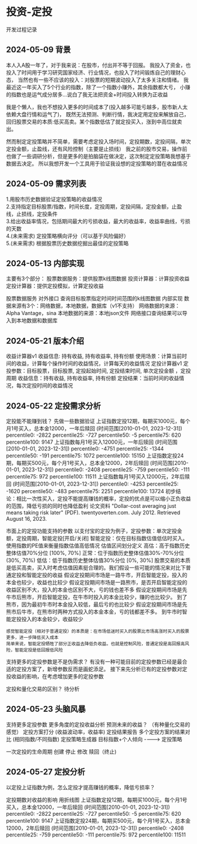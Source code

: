 # 投资-定投
开发过程记录

## 2024-05-09 背景
本人入A股一年了，对于我来说：在股市，付出并不等于回报。
我投入了资金，也投入了时间用于学习研究国家经济、行业情况，也投入了时间锻炼自己的理财心态，
当然也有一些不应该的投入：对股票的短期波动投入了太多关注和情绪。
我最近这一年买入了5个行业的指数，除了一个指数小赚外，其余指数都大亏，
小赚的指数也是运气成分居多...说白了我无法把资金+时间投入转换为正收益

我是个懒人，我也不想投入更多的时间成本了(投入越多可能亏越多，股市新人太依赖大盘行情和运气了)，
既然无法预测、判断行情，我决定用定投来解放自己，回归股票交易的本质:低买高卖。某个指数低估了就定投买入，涨到中高位就卖出。

然而制定定投策略并不简单，需要考虑定投入场时间，定投期数，定投间隔，单次定投金额，止盈线，还有风险控制（主要是止损线）
我之前的股市交易，操作前也做了一些调研分析，但是更多的是拍脑袋在做决定，这次制定定投策略我想基于数据去决定。
所以我想开发一个工具用于验证我设想的定投策略的潜在收益情况

## 2024-05-09 需求列表
1.用股市历史数据验证定投策略的收益情况     
2.支持指定目标股票/指数，时间长度，定投周期，定投间隔，定投金额，止盈线，止损线，定投条件   
3.给出收益率情况，包括期间最大的亏损收益，最大的收益率，收益率曲线，亏损的天数     
4.(未来需求) 定投策略横向评分（可以基于风险偏好）      
5.(未来需求) 根据股票历史数据挖掘出最佳的定投策略    

## 2024-05-13 内部实现
主要有3个部分：
    股票数据服务：提供股票k线图数据
    投资计算器：计算投资收益
    定投计算器：提供定投模拟，计算定投收益

股票数据服务
    对外接口
        查询目标股票指定时间时间范围的k线图数据
    内部实现
        数据来源有3个：网络数据，本地数据，数据库（v1不支持）
        网络数据的来源：Alpha Vantage，sina
        本地数据的来源：本地json文件
        网络接口查询结果可以导入到本地数据和数据库

## 2024-05-21 版本介绍
收益计算器v1
    收益信息: 持有收益, 持有收益率, 持有份额
    使用场景：计算当前时间的收益，计算每个操作时间的收益情况，计算每天的收益情况
定投计算器v1
    定投参数：目标股票，目标股票, 定投起始时间, 定投结束时间, 单次定投金额 ，定投周期
    收益信息：持有收益, 持有收益率, 持有份额
    定投结果：当前时间的收益情况，每次定投时间的收益情况

## 2024-05-22 定投需求分析
定投能不能赚到钱？
    先做一些数据验证
        上证指数定投12期，每期买1000元，每个月1号买入，总本金12000，一年后赎回 (时间范围[2010-01-01, 2023-12-31])
            percentile0: -2822
            percentile25: -727
            percentile50: -5
            percentile75: 620
            percentile100: 9147
        上证指数每月1号买入12000元，一年后赎回 (时间范围[2010-01-01, 2023-12-31])
            percentile0: -4751
            percentile25: -1344
            percentile50: -191
            percentile75: 1072
            percentile100: 15150
        上证指数定投24期，每期买500元，每个月1号买入，总本金12000，2年后赎回 (时间范围[2010-01-01, 2023-12-31])
            percentile0: -2408
            percentile25: -759
            percentile50: -111
            percentile75: 972
            percentile100: 11511
        上证指数每月1号买入12000元，2年后赎回 (时间范围[2010-01-01, 2023-12-31])
            percentile0: -4253
            percentile25: -1620
            percentile50: -483
            percentile75: 2251
            percentile100: 13724
        初步结论：相比一次性买入，定投不能提高赚钱的概率，定投的优点是可以缩小正负收益的范围，降低亏损的同时也降低盈利
    论文资料
        "Dollar-cost averaging just means taking risk later" (PDF). twentyoverten.com. July 2012. Retrieved August 16, 2023.


市面上的定投功能支持的参数
    以支付宝的定投为例子，定投参数：单次定投金额，定投周期，智能定投[开启/关闭]
        智能定投：仅在目标指数估值低估时买入。使用指数的PE值来衡量指数估值高低情况
        估值区间划分定义
            高估：高于指数历史整体估值70%分位 [100%, 70%]
            正常：位于指数历史整体估值30%-70%分位 (30%, 70%)
            低估：低于指数历史整体估值30%分位 [0%, 30%]
    股票交易的本质是低买高卖，买入时考虑估值因素挺合理的。我们假设一些可能的情况来对比下普通定投和智能定投的收益
    假设定投期间市场是一路牛市，开启智能定投，投入的本金也较少，收益也比较少
    假设定投期间市场是一路熊市，是否开启智能定投的收益区别不大，投入的本金也区别不大，亏的钱也差不多
    假设定投期间市场是先牛市后熊市，开启智能定投，在牛市时投入的本金比较少，赚的也比较少。
        到了熊市，因为最初牛市时本金投入较低，最后亏的也比较少
    假设定投期间市场是先熊市后牛市，在熊市时两种方式投入的本金本金，亏的钱都差不多。
        到牛市时智能定投投入的本金较少，收益较少

    感觉智能定投（相对于普通定投）的本质是：在市场低迷时买入的股票比市场高涨时买入的股票更多，进一步降低买入成本
    简单来说，智能定投牺牲了部分正收益去降低负收益。也就是控制风险，普通定投是高回报高风险，智能定投是低回报低风险

支持更多的定投参数是不是伪需求？
    有没有一种可能目前的定投参数已经是最合适的定投方案了，新增参数反而是画蛇添足。
    接下来先分析已有的定投参数对定投收益的影响，在考虑增加更多的定投参数
    
定投和量化交易的区别？
    待分析    

## 2024-05-23 头脑风暴
支持更多定投参数
更多角度的定投收益分析
预测未来的收益？ （有种量化交易的感觉）
定投方案打分  (收益波动率，收益率)
定投结果报告
多个定投方案的结果对比 (相同指数/不同指数)
定投策略生成器
    目标指数+个人倾向 ----> 定投策略

一次定投的生命周期
    创建
    停止
    修改
    赎回（终止)

## 2024-05-27 定投分析
以定投上证指数为例，怎么定投才提高赚钱的概率，降低亏损率？

定投期数对收益的影响
    用折线图
    上证指数定投12期，每期买1000元，每个月1号买入，总本金12000，一年后赎回 (时间范围[2010-01-01, 2023-12-31])
        percentile0: -2822
        percentile25: -727
        percentile50: -5
        percentile75: 620
        percentile100: 9147
    上证指数定投24期，每期买500元，每个月1号买入，总本金12000，2年后赎回 (时间范围[2010-01-01, 2023-12-31])
        percentile0: -2408
        percentile25: -759
        percentile50: -111
        percentile75: 972
        percentile100: 11511    
    